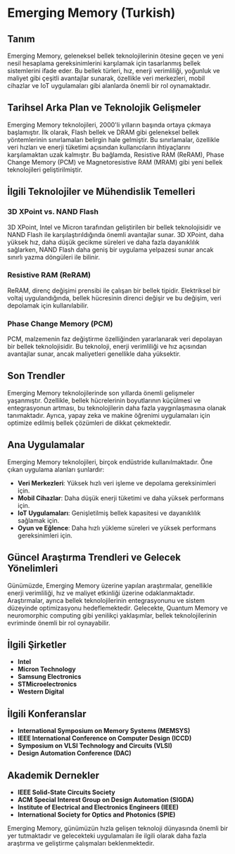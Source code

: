 # Emerging Memory (Turkish)

## Tanım

Emerging Memory, geleneksel bellek teknolojilerinin ötesine geçen ve yeni nesil hesaplama gereksinimlerini karşılamak için tasarlanmış bellek sistemlerini ifade eder. Bu bellek türleri, hız, enerji verimliliği, yoğunluk ve maliyet gibi çeşitli avantajlar sunarak, özellikle veri merkezleri, mobil cihazlar ve IoT uygulamaları gibi alanlarda önemli bir rol oynamaktadır.

## Tarihsel Arka Plan ve Teknolojik Gelişmeler

Emerging Memory teknolojileri, 2000'li yılların başında ortaya çıkmaya başlamıştır. İlk olarak, Flash bellek ve DRAM gibi geleneksel bellek yöntemlerinin sınırlamaları belirgin hale gelmiştir. Bu sınırlamalar, özellikle veri hızları ve enerji tüketimi açısından kullanıcıların ihtiyaçlarını karşılamaktan uzak kalmıştır. Bu bağlamda, Resistive RAM (ReRAM), Phase Change Memory (PCM) ve Magnetoresistive RAM (MRAM) gibi yeni bellek teknolojileri geliştirilmiştir.

## İlgili Teknolojiler ve Mühendislik Temelleri

### 3D XPoint vs. NAND Flash

3D XPoint, Intel ve Micron tarafından geliştirilen bir bellek teknolojisidir ve NAND Flash ile karşılaştırıldığında önemli avantajlar sunar. 3D XPoint, daha yüksek hız, daha düşük gecikme süreleri ve daha fazla dayanıklılık sağlarken, NAND Flash daha geniş bir uygulama yelpazesi sunar ancak sınırlı yazma döngüleri ile bilinir.

### Resistive RAM (ReRAM)

ReRAM, direnç değişimi prensibi ile çalışan bir bellek tipidir. Elektriksel bir voltaj uygulandığında, bellek hücresinin direnci değişir ve bu değişim, veri depolamak için kullanılabilir.

### Phase Change Memory (PCM)

PCM, malzemenin faz değiştirme özelliğinden yararlanarak veri depolayan bir bellek teknolojisidir. Bu teknoloji, enerji verimliliği ve hız açısından avantajlar sunar, ancak maliyetleri genellikle daha yüksektir.

## Son Trendler

Emerging Memory teknolojilerinde son yıllarda önemli gelişmeler yaşanmıştır. Özellikle, bellek hücrelerinin boyutlarının küçülmesi ve entegrasyonun artması, bu teknolojilerin daha fazla yaygınlaşmasına olanak tanımaktadır. Ayrıca, yapay zeka ve makine öğrenimi uygulamaları için optimize edilmiş bellek çözümleri de dikkat çekmektedir.

## Ana Uygulamalar

Emerging Memory teknolojileri, birçok endüstride kullanılmaktadır. Öne çıkan uygulama alanları şunlardır:

- **Veri Merkezleri**: Yüksek hızlı veri işleme ve depolama gereksinimleri için.
- **Mobil Cihazlar**: Daha düşük enerji tüketimi ve daha yüksek performans için.
- **IoT Uygulamaları**: Genişletilmiş bellek kapasitesi ve dayanıklılık sağlamak için.
- **Oyun ve Eğlence**: Daha hızlı yükleme süreleri ve yüksek performans gereksinimleri için.

## Güncel Araştırma Trendleri ve Gelecek Yönelimleri

Günümüzde, Emerging Memory üzerine yapılan araştırmalar, genellikle enerji verimliliği, hız ve maliyet etkinliği üzerine odaklanmaktadır. Araştırmalar, ayrıca bellek teknolojilerinin entegrasyonunu ve sistem düzeyinde optimizasyonu hedeflemektedir. Gelecekte, Quantum Memory ve neuromorphic computing gibi yenilikçi yaklaşımlar, bellek teknolojilerinin evriminde önemli bir rol oynayabilir.

## İlgili Şirketler

- **Intel**
- **Micron Technology**
- **Samsung Electronics**
- **STMicroelectronics**
- **Western Digital**

## İlgili Konferanslar

- **International Symposium on Memory Systems (MEMSYS)**
- **IEEE International Conference on Computer Design (ICCD)**
- **Symposium on VLSI Technology and Circuits (VLSI)**
- **Design Automation Conference (DAC)**

## Akademik Dernekler

- **IEEE Solid-State Circuits Society**
- **ACM Special Interest Group on Design Automation (SIGDA)**
- **Institute of Electrical and Electronics Engineers (IEEE)**
- **International Society for Optics and Photonics (SPIE)**

Emerging Memory, günümüzün hızla gelişen teknoloji dünyasında önemli bir yer tutmaktadır ve gelecekteki uygulamaları ile ilgili olarak daha fazla araştırma ve geliştirme çalışmaları beklenmektedir.